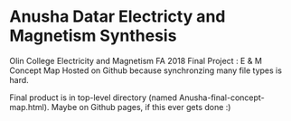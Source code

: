 # Anusha Datar Electricty and Magnetism Synthesis
Olin College Electricity and Magnetism FA 2018 Final Project : E &amp; M Concept Map
Hosted on Github because synchronzing many file types is hard.

Final product is in top-level directory (named Anusha-final-concept-map.html). Maybe on Github pages, if this ever gets done :)
